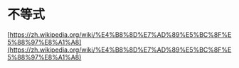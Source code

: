 # 不等式

[https://zh.wikipedia.org/wiki/%E4%B8%8D%E7%AD%89%E5%BC%8F%E5%88%97%E8%A1%A8](https://zh.wikipedia.org/wiki/%E4%B8%8D%E7%AD%89%E5%BC%8F%E5%88%97%E8%A1%A8)

